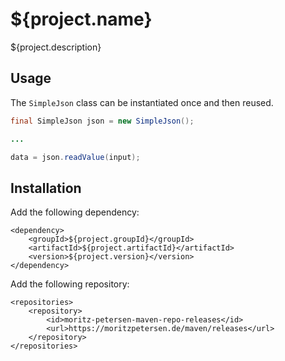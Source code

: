 # ${project.name}

${project.description}

## Usage

The `SimpleJson` class can be instantiated once and then reused.

```java
final SimpleJson json = new SimpleJson();

...

data = json.readValue(input);
```

## Installation

Add the following dependency:

```
<dependency>
    <groupId>${project.groupId}</groupId>
    <artifactId>${project.artifactId}</artifactId>
    <version>${project.version}</version>
</dependency>
```

Add the following repository:

```
<repositories>
    <repository>
        <id>moritz-petersen-maven-repo-releases</id>
        <url>https://moritzpetersen.de/maven/releases</url>
    </repository>
</repositories>
```
